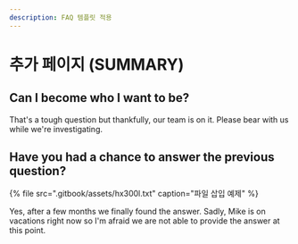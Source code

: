 ```yaml
---
description: FAQ 템플릿 적용
---
```


# 추가 페이지 \(SUMMARY\)

## Can I become who I want to be?

That's a tough question but thankfully, our team is on it. Please bear with us while we're investigating.

## Have you had a chance to answer the previous question?

{% file src=".gitbook/assets/hx300l.txt" caption="파일 삽입 예제" %}

Yes, after a few months we finally found the answer. Sadly, Mike is on vacations right now so I'm afraid we are not able to provide the answer at this point.





